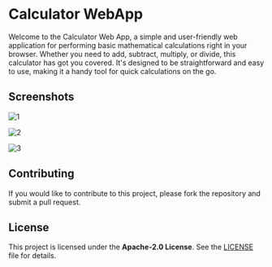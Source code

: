 
# Calculator WebApp

Welcome to the Calculator Web App, a simple and user-friendly web application for performing basic mathematical calculations right in your browser. Whether you need to add, subtract, multiply, or divide, this calculator has got you covered. It's designed to be straightforward and easy to use, making it a handy tool for quick calculations on the go.

## Screenshots

![1](https://github.com/pillaiganeshmohan/Calculator-WebApp/assets/68379838/13720a5b-4b69-4726-855f-e256edfcf0f2)

![2](https://github.com/pillaiganeshmohan/Calculator-WebApp/assets/68379838/2aa6d8c8-a272-4e49-acb2-e0ad659af621)

![3](https://github.com/pillaiganeshmohan/Calculator-WebApp/assets/68379838/6bf0339e-84af-4e7d-8958-8399c2f45b41)

## Contributing
If you would like to contribute to this project, please fork the repository and submit a pull request.

## License
This project is licensed under the **Apache-2.0 License**. See the [LICENSE](./LICENSE) file for details.
